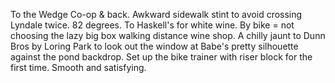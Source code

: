 To the Wedge Co-op & back. Awkward sidewalk stint to avoid crossing Lyndale twice. 82 degrees. 
To Haskell's for white wine. By bike = not choosing the lazy big box walking distance wine shop. 
A chilly jaunt to Dunn Bros by Loring Park to look out the window at Babe's pretty silhouette against the pond backdrop.
Set up the bike trainer with riser block for the first time. Smooth and satisfying. 



